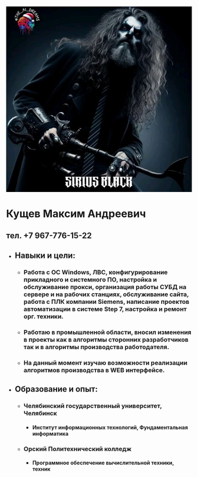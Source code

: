 ![mountains](/assets/img/avatar.jpg "Sirius")

# Кущев Максим Андреевич
## тел. +7 967-776-15-22

* ##  Навыки и цели:
   + ### Работа с ОС Windows, ЛВС, конфигурирование прикладного и системного ПО, настройка и обслуживание прокси, организация работы СУБД на сервере и на рабочих станциях, обслуживание сайта, работа с ПЛК компании Siemens, написание проектов автоматизации в системе Step 7, настройка и ремонт орг. техники. 
   + ### Работаю в промышленной области, вносил изменения в проекты как в алгоритмы сторонних разработчиков так и в алгоритмы производства работодателя.
   + ### На данный момент изучаю возможности реализации алгоритмов производства в WEB  интерфейсе.

* ## Образование и опыт:
   + ### Челябинский государственный университет, Челябинск
     - #### Институт информационных технологий, Фундаментальная информатика
   + ### Орский Политехнический колледж
     - #### Программное обеспечение вычислительной техники, техник
